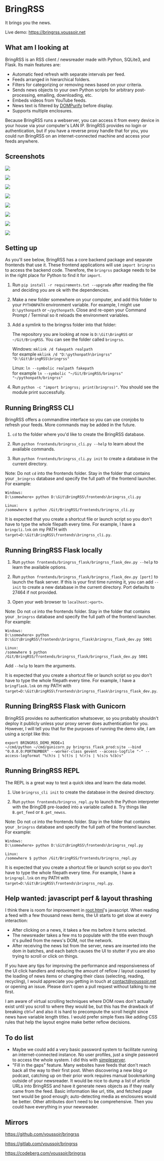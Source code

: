 BringRSS
========

It brings you the news.

Live demo: https://bringrss.voussoir.net

## What am I looking at

BringRSS is an RSS client / newsreader made with Python, SQLite3, and Flask. Its main features are:

- Automatic feed refresh with separate intervals per feed.
- Feeds arranged in hierarchical folders.
- Filters for categorizing or removing news based on your criteria.
- Sends news objects to your own Python scripts for arbitrary post-processing, emailing, downloading, etc.
- Embeds videos from YouTube feeds.
- News text is filtered by [DOMPurify](https://github.com/cure53/DOMPurify) before display.
- Supports multiple enclosures.

Because BringRSS runs a webserver, you can access it from every device in your house via your computer's LAN IP. BringRSS provides no login or authentication, but if you have a reverse proxy handle that for you, you could run BringRSS on an internet-connected machine and access your feeds anywhere.

## Screenshots

![](https://user-images.githubusercontent.com/7299570/160224740-734f0517-1b03-48e1-80a6-b96129d7d7fc.png)

![](https://user-images.githubusercontent.com/7299570/160224741-398da5aa-af92-42e3-a921-118cc6e54a68.png)

![](https://user-images.githubusercontent.com/7299570/160224742-f482b8dd-59cd-4a8a-b70f-67c1e9250e83.png)

![](https://user-images.githubusercontent.com/7299570/160224743-9f287446-2f1f-4465-8c23-f8d2591fe5e0.png)

![](https://user-images.githubusercontent.com/7299570/160224744-e43d8838-74a4-4a06-b304-10e5102614fc.png)

![](https://user-images.githubusercontent.com/7299570/160224745-479bd9c5-9c42-4514-8a49-42df972ec978.png)

![](https://user-images.githubusercontent.com/7299570/160224748-f73e7db7-1664-47ce-a391-86f947fd6c84.png)

![](https://user-images.githubusercontent.com/7299570/160224750-10aa322e-8036-4410-8415-9fdbb9e8da99.png)

## Setting up

As you'll see below, BringRSS has a core backend package and separate frontends that use it. These frontend applications will use `import bringrss` to access the backend code. Therefore, the `bringrss` package needs to be in the right place for Python to find it for `import`.

1. Run `pip install -r requirements.txt --upgrade` after reading the file and deciding you are ok with the dependencies.

2. Make a new folder somewhere on your computer, and add this folder to your `PYTHONPATH` environment variable. For example, I might use `D:\pythonpath` or `~/pythonpath`. Close and re-open your Command Prompt / Terminal so it reloads the environment variables.

3. Add a symlink to the bringrss folder into that folder:

    The repository you are looking at now is `D:\Git\BringRSS` or `~/Git/BringRSS`. You can see the folder called `bringrss`.

    Windows: `mklink /d fakepath realpath`  
    for example `mklink /d "D:\pythonpath\bringrss" "D:\Git\BringRSS\bringrss"`

    Linux: `ln --symbolic realpath fakepath`  
    for example `ln --symbolic "~/Git/BringRSS/bringrss" "~/pythonpath/bringrss"`

4. Run `python -c "import bringrss; print(bringrss)"`. You should see the module print successfully.

## Running BringRSS CLI

BringRSS offers a commandline interface so you can use cronjobs to refresh your feeds. More commands may be added in the future.

1. `cd` to the folder where you'd like to create the BringRSS database.

2. Run `python frontends/bringrss_cli.py --help` to learn about the available commands.

3. Run `python frontends/bringrss_cli.py init` to create a database in the current directory.

Note: Do not `cd` into the frontends folder. Stay in the folder that contains your `_bringrss` database and specify the full path of the frontend launcher. For example:

    Windows:
    D:\somewhere> python D:\Git\BringRSS\frontends\bringrss_cli.py

    Linux:
    /somewhere $ python /Git/BringRSS/frontends/bringrss_cli.py

It is expected that you create a shortcut file or launch script so you don't have to type the whole filepath every time. For example, I have a `bringcli.lnk` on my PATH with `target=D:\Git\BringRSS\frontends\bringrss_cli.py`.

## Running BringRSS Flask locally

1. Run `python frontends/bringrss_flask/bringrss_flask_dev.py --help` to learn the available options.

2. Run `python frontends/bringrss_flask/bringrss_flask_dev.py [port]` to launch the flask server. If this is your first time running it, you can add `--init` to create a new database in the current directory. Port defaults to 27464 if not provided.

3. Open your web browser to `localhost:<port>`.

Note: Do not `cd` into the frontends folder. Stay in the folder that contains your `_bringrss` database and specify the full path of the frontend launcher. For example:

    Windows:
    D:\somewhere> python D:\Git\BringRSS\frontends\bringrss_flask\bringrss_flask_dev.py 5001

    Linux:
    /somewhere $ python /Git/BringRSS/frontends/bringrss_flask/bringrss_flask_dev.py 5001

Add `--help` to learn the arguments.

It is expected that you create a shortcut file or launch script so you don't have to type the whole filepath every time. For example, I have a `bringflask.lnk` on my PATH with `target=D:\Git\BringRSS\frontends\bringrss_flask\bringrss_flask_dev.py`.

## Running BringRSS Flask with Gunicorn

BringRSS provides no authentication whatsoever, so you probably shouldn't deploy it publicly unless your proxy server does authentication for you. However, I will tell you that for the purposes of running the demo site, I am using a script like this:

    export BRINGRSS_DEMO_MODE=1
    ~/cmd/python ~/cmd/gunicorn_py bringrss_flask_prod:site --bind "0.0.0.0:PORTNUMBER" --worker-class gevent --access-logfile "-" --access-logformat "%(h)s | %(t)s | %(r)s | %(s)s %(b)s"

## Running BringRSS REPL

The REPL is a great way to test a quick idea and learn the data model.

1. Use `bringrss_cli init` to create the database in the desired directory.

2. Run `python frontends/bringrss_repl.py` to launch the Python interpreter with the BringDB pre-loaded into a variable called `B`. Try things like `B.get_feed` or `B.get_newss`.

Note: Do not `cd` into the frontends folder. Stay in the folder that contains your `_bringrss` database and specify the full path of the frontend launcher. For example:

    Windows:
    D:\somewhere> python D:\Git\BringRSS\frontends\bringrss_repl.py

    Linux:
    /somewhere $ python /Git/BringRSS/frontends/bringrss_repl.py

It is expected that you create a shortcut file or launch script so you don't have to type the whole filepath every time. For example, I have a `bringrepl.lnk` on my PATH with `target=D:\Git\BringRSS\frontends\bringrss_repl.py`.

## Help wanted: javascript perf & layout thrashing

I think there is room for improvement in [root.html](https://github.com/voussoir/bringrss/blob/master/frontends/bringrss_flask/templates/root.html)'s javascript. When reading a feed with a few thousand news items, the UI starts to get slow at every interaction:

- After clicking on a news, it takes a few ms before it turns selected.
- The newsreader takes a few ms to populate with the title even though it's pulled from the news's DOM, not the network.
- After receiving the news list from the server, news are inserted into the dom in batches, and each batch causes the UI to stutter if you are also trying to scroll or click on things.

If you have any tips for improving the performance and responsiveness of the UI click handlers and reducing the amount of reflow / layout caused by the loading of news items or changing their class (selecting, reading, recycling), I would appreciate you getting in touch at contact@voussoir.net or opening an issue. Please don't open a pull request without talking to me first.

I am aware of virtual scrolling techniques where DOM rows don't actually exist until you scroll to where they would be, but this has the drawback of breaking ctrl+f and also it is hard to precompute the scroll height since news have variable length titles. I would prefer simple fixes like adding CSS rules that help the layout engine make better reflow decisions.

## To do list

- Maybe we could add a very basic password system to facilitate running an internet-connected instance. No user profiles, just a single password to access the whole system. I did this with [simpleserver](https://github.com/voussoir/else/blob/master/SimpleServer/simpleserver.py).
- "Fill in the gaps" feature. Many websites have feeds that don't reach back all the way to their first post. When discovering a new blog or podcast, catching up on their prior work requires manual bookmarking outside of your newsreader. It would be nice to dump a list of article URLs into BringRSS and have it generate news objects as if they really came from the feed. Basic information like url, title, and fetched page text would be good enough; auto-detecting media as enclosures would be better. Other attributes don't need to be comprehensive. Then you could have everything in your newsreader.

## Mirrors

https://github.com/voussoir/bringrss

https://gitlab.com/voussoir/bringrss

https://codeberg.com/voussoir/bringrss
